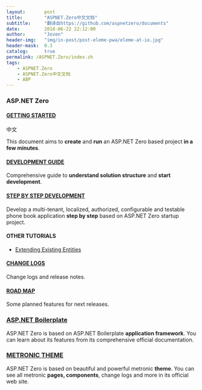 ```yaml
---
layout:       post
title:        "ASPNET.Zero中文文档"
subtitle:     "翻译自https://github.com/aspnetzero/documents"
date:         2018-06-22 22:12:00
author:       "Joven"
header-img:   "img/in-post/post-eleme-pwa/eleme-at-io.jpg"
header-mask:  0.3
catalog:      true
permalink: /ASPNET.Zero/index.zh
tags:
    - ASPNET.Zero
    - ASPNET.Zero中文文档
    - ABP
---
```

### ASP.NET Zero

#### [GETTING STARTED](Getting-Started.md)

中文

This document aims to **create** and **run** an ASP.NET Zero based
project **in a few minutes**.

#### [DEVELOPMENT GUIDE](Development-Guide.md)

Comprehensive guide to **understand solution structure** and **start development**.

#### [STEP BY STEP DEVELOPMENT](Developing-Step-By-Step.md)

Develop a multi-tenant, localized, authorized, configurable and
testable phone book application **step by step** based on ASP.NET Zero
startup project.

#### OTHER TUTORIALS

-   [Extending Existing Entities](Extending-Existing-Entities.md)

#### [CHANGE LOGS](Change-Logs.md)

Change logs and release notes.

#### [ROAD MAP](Road-Map.md)

Some planned features for next releases.

### [ASP.NET Boilerplate](https://aspnetboilerplate.com/Pages/Documents)

ASP.NET Zero is based on ASP.NET Boilerplate **application framework**.
You can learn about its features from its comprehensive official
documentation.

### [METRONIC THEME](http://www.keenthemes.com/preview/metronic/)

ASP.NET Zero is based on beautiful and powerful metronic **theme**. You
can see all metronic **pages, components**, change logs and more in its
official web site.
